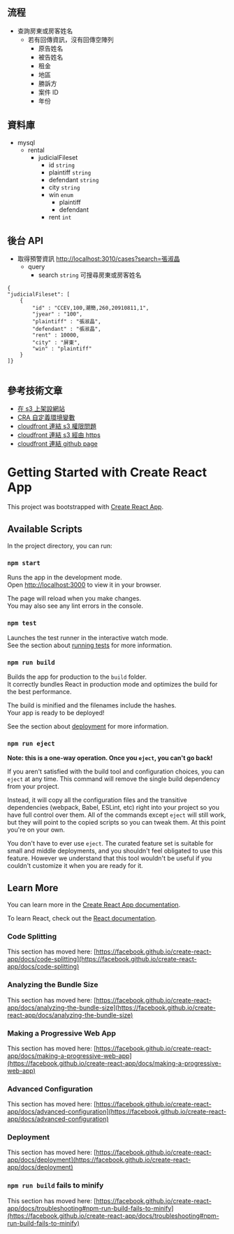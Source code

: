 ## 流程

-   查詢房東或房客姓名
    -   若有回傳資訊，沒有回傳空陣列
        -   原告姓名
        -   被告姓名
        -   租金
        -   地區
        -   勝訴方
        -   案件 ID
        -   年份

## 資料庫

-   mysql
    -   rental
        -   judicialFileset
            -   id `string`
            -   plaintiff `string`
            -   defendant `string`
            -   city `string`
            -   win `enum`
                -   plaintiff
                -   defendant
            -   rent `int`

## 後台 API

-   取得預警資訊 <http://localhost:3010/cases?search=張淑晶>
    -   query
        -   search `string` 可搜尋房東或房客姓名

```
{
"judicialFileset": [
	{
		"id" : "CCEV,100,潮簡,260,20910811,1",
		"jyear" : "100",
		"plaintiff" : "張淑晶",
		"defendant" : "張淑晶",
		"rent" : 10000,
		"city" : "屏東",
		"win" : "plaintiff"
	}
]}


```

## 參考技術文章

-   [在 s3 上架設網站](https://blog.cloudthat.com/step-by-step-guide-to-deploy-reactjs-app-on-aws-s3/)
-   [CRA 自定義環境變數](https://create-react-app.dev/docs/adding-custom-environment-variables/)
-   [cloudfront 連結 s3 權限問題](https://aws.amazon.com/tw/premiumsupport/knowledge-center/s3-website-cloudfront-error-403/)
-   [cloudfront 連結 s3 經由 https](https://www.youtube.com/watch?v=2VpsKK0nZi8)
-   [cloudfront 連結 github page](https://medium.com/@pieter.fiers/seo-git-pages-spa-with-cloudfront-696ae7c784fb)

# Getting Started with Create React App

This project was bootstrapped with [Create React App](https://github.com/facebook/create-react-app).

## Available Scripts

In the project directory, you can run:

### `npm start`

Runs the app in the development mode.\
Open [http://localhost:3000](http://localhost:3000) to view it in your browser.

The page will reload when you make changes.\
You may also see any lint errors in the console.

### `npm test`

Launches the test runner in the interactive watch mode.\
See the section about [running tests](https://facebook.github.io/create-react-app/docs/running-tests) for more information.

### `npm run build`

Builds the app for production to the `build` folder.\
It correctly bundles React in production mode and optimizes the build for the best performance.

The build is minified and the filenames include the hashes.\
Your app is ready to be deployed!

See the section about [deployment](https://facebook.github.io/create-react-app/docs/deployment) for more information.

### `npm run eject`

**Note: this is a one-way operation. Once you `eject`, you can't go back!**

If you aren't satisfied with the build tool and configuration choices, you can `eject` at any time. This command will remove the single build dependency from your project.

Instead, it will copy all the configuration files and the transitive dependencies (webpack, Babel, ESLint, etc) right into your project so you have full control over them. All of the commands except `eject` will still work, but they will point to the copied scripts so you can tweak them. At this point you're on your own.

You don't have to ever use `eject`. The curated feature set is suitable for small and middle deployments, and you shouldn't feel obligated to use this feature. However we understand that this tool wouldn't be useful if you couldn't customize it when you are ready for it.

## Learn More

You can learn more in the [Create React App documentation](https://facebook.github.io/create-react-app/docs/getting-started).

To learn React, check out the [React documentation](https://reactjs.org/).

### Code Splitting

This section has moved here: [https://facebook.github.io/create-react-app/docs/code-splitting](https://facebook.github.io/create-react-app/docs/code-splitting)

### Analyzing the Bundle Size

This section has moved here: [https://facebook.github.io/create-react-app/docs/analyzing-the-bundle-size](https://facebook.github.io/create-react-app/docs/analyzing-the-bundle-size)

### Making a Progressive Web App

This section has moved here: [https://facebook.github.io/create-react-app/docs/making-a-progressive-web-app](https://facebook.github.io/create-react-app/docs/making-a-progressive-web-app)

### Advanced Configuration

This section has moved here: [https://facebook.github.io/create-react-app/docs/advanced-configuration](https://facebook.github.io/create-react-app/docs/advanced-configuration)

### Deployment

This section has moved here: [https://facebook.github.io/create-react-app/docs/deployment](https://facebook.github.io/create-react-app/docs/deployment)

### `npm run build` fails to minify

This section has moved here: [https://facebook.github.io/create-react-app/docs/troubleshooting#npm-run-build-fails-to-minify](https://facebook.github.io/create-react-app/docs/troubleshooting#npm-run-build-fails-to-minify)
